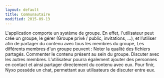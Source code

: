 ```yaml
---
layout: default
title: Communautaire
modified: 2015-09-13
---
```

L'application comporte un système de groupe. 
En effet, l'utilisateur peut crée un groupe, le gérer (Groupe privé / public, invitations, ...), et l’utiliser afin de partager du contenu avec tous les membres du groupe,
Les différents membres d'un groupe peuvent :
Noter la qualité des fichiers partagés.
Commenter le contenu présent au sein du groupe.
Discuter avec les autres membres.
L’utilisateur pourra également ajouter des personnes en contact et ainsi partager directement du contenu avec eux.
Pour finir, Nyxo possède un chat, permettant aux utilisateurs de discuter entre eux.

